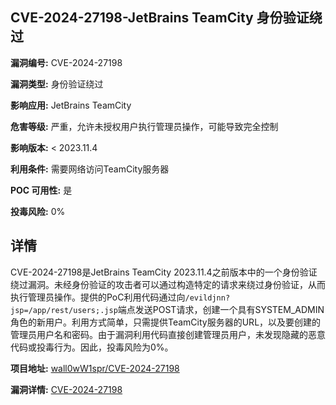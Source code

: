 ## CVE-2024-27198-JetBrains TeamCity 身份验证绕过

**漏洞编号:** CVE-2024-27198

**漏洞类型:** 身份验证绕过

**影响应用:** JetBrains TeamCity

**危害等级:** 严重，允许未授权用户执行管理员操作，可能导致完全控制

**影响版本:** < 2023.11.4

**利用条件:** 需要网络访问TeamCity服务器

**POC 可用性:** 是

**投毒风险:** 0%

## 详情

CVE-2024-27198是JetBrains TeamCity 2023.11.4之前版本中的一个身份验证绕过漏洞。未经身份验证的攻击者可以通过构造特定的请求来绕过身份验证，从而执行管理员操作。提供的PoC利用代码通过向`/evildjnn?jsp=/app/rest/users;.jsp`端点发送POST请求，创建一个具有SYSTEM_ADMIN角色的新用户。利用方式简单，只需提供TeamCity服务器的URL，以及要创建的管理员用户名和密码。由于漏洞利用代码直接创建管理员用户，未发现隐藏的恶意代码或投毒行为。因此，投毒风险为0%。

**项目地址:** [wall0wW1spr/CVE-2024-27198](https://github.com/wall0wW1spr/CVE-2024-27198)

**漏洞详情:** [CVE-2024-27198](https://nvd.nist.gov/vuln/detail/CVE-2024-27198)